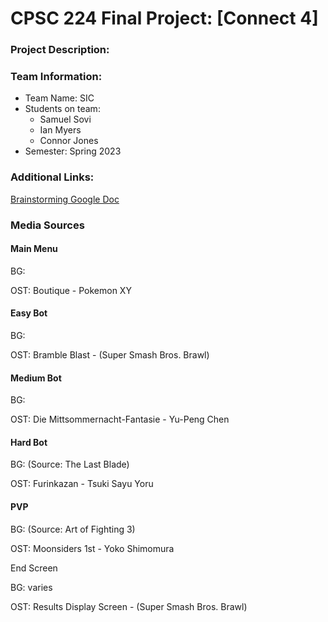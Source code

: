 # CPSC 224 Final Project: [Connect 4]

### Project Description:


### Team Information:

- Team Name: SIC
- Students on team:
  - Samuel Sovi
  - Ian Myers
  - Connor Jones
- Semester: Spring 2023


### Additional Links:
[Brainstorming Google Doc](https://docs.google.com/document/d/19ZvKSF1ZGHA5aLDBdh-LnNyBYw2V33tKHoeipztha50/edit?usp=sharing)

### Media Sources

#### Main Menu

BG:

OST: Boutique - Pokemon XY


#### Easy Bot

BG:

OST: Bramble Blast - (Super Smash Bros. Brawl)


#### Medium Bot

BG:

OST: Die Mittsommernacht-Fantasie - Yu-Peng Chen


#### Hard Bot

BG: (Source: The Last Blade)

OST: Furinkazan - Tsuki Sayu Yoru


#### PVP

BG: (Source: Art of Fighting 3)

OST: Moonsiders 1st - Yoko Shimomura


End Screen

BG: varies

OST: Results Display Screen - (Super Smash Bros. Brawl)



